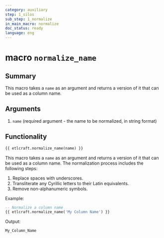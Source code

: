 ```yaml
---
category: auxiliary
step: 1_silos
sub_step: 1_normalize
in_main_macro: normalize
doc_status: ready
language: eng
---
```

# macro `normalize_name`

## Summary

This macro takes a `name` as an argument and returns a version of it that can be used as a column name. 

## Arguments

01. `name` (required argument - the name to be normalized, in string format)

## Functionality

```sql
{{ etlcraft.normalize_name(name) }}
```

This macro takes a `name` as an argument and returns a version of it that can be used as a column name. The normalization process includes the following steps:

1. Replace spaces with underscores.
2. Transliterate any Cyrillic letters to their Latin equivalents.
3. Remove non-alphanumeric symbols.

 Example:

```sql
-- Normalize a column name
{{ etlcraft.normalize_name('My Column Name') }}
```
Output:
```sql
My_Column_Name
```
